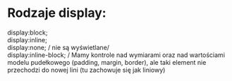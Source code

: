 # Rodzaje display: #
display:block;  
display:inline;  
display:none; / nie są wyświetlane/  
display:inline-block; / Mamy kontrole nad wymiarami oraz nad wartościami modelu pudełkowego (padding, margin, border), ale taki element
nie przechodzi do nowej lini (tu zachowuje się jak liniowy)
